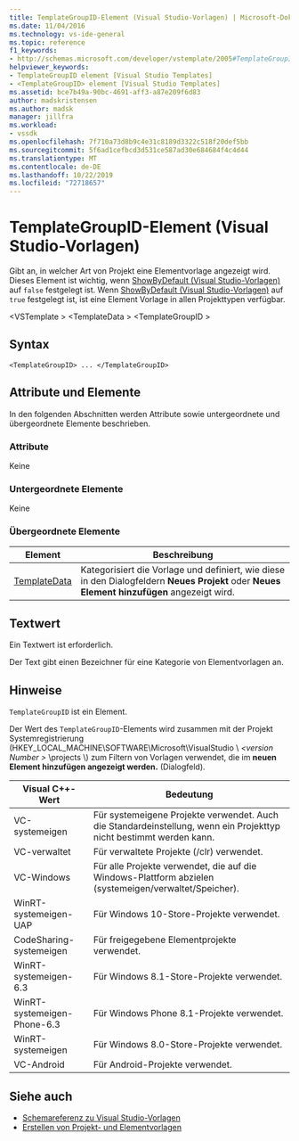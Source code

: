 ```yaml
---
title: TemplateGroupID-Element (Visual Studio-Vorlagen) | Microsoft-Dokumentation
ms.date: 11/04/2016
ms.technology: vs-ide-general
ms.topic: reference
f1_keywords:
- http://schemas.microsoft.com/developer/vstemplate/2005#TemplateGroupID
helpviewer_keywords:
- TemplateGroupID element [Visual Studio Templates]
- <TemplateGroupID> element [Visual Studio Templates]
ms.assetid: bce7b49a-90bc-4691-aff3-a87e209f6d83
author: madskristensen
ms.author: madsk
manager: jillfra
ms.workload:
- vssdk
ms.openlocfilehash: 7f710a73d8b9c4e31c8189d3322c518f20def5bb
ms.sourcegitcommit: 5f6ad1cefbcd3d531ce587ad30e684684f4c4d44
ms.translationtype: MT
ms.contentlocale: de-DE
ms.lasthandoff: 10/22/2019
ms.locfileid: "72718657"
---
```

# <a name="templategroupid-element-visual-studio-templates"></a>TemplateGroupID-Element (Visual Studio-Vorlagen)
Gibt an, in welcher Art von Projekt eine Elementvorlage angezeigt wird. Dieses Element ist wichtig, wenn [ShowByDefault (Visual Studio-Vorlagen)](../extensibility/showbydefault-visual-studio-templates.md) auf `false` festgelegt ist. Wenn [ShowByDefault (Visual Studio-Vorlagen)](../extensibility/showbydefault-visual-studio-templates.md) auf `true` festgelegt ist, ist eine Element Vorlage in allen Projekttypen verfügbar.

 \<VSTemplate > \<TemplateData > \<TemplateGroupID >

## <a name="syntax"></a>Syntax

```
<TemplateGroupID> ... </TemplateGroupID>
```

## <a name="attributes-and-elements"></a>Attribute und Elemente
 In den folgenden Abschnitten werden Attribute sowie untergeordnete und übergeordnete Elemente beschrieben.

### <a name="attributes"></a>Attribute
 Keine

### <a name="child-elements"></a>Untergeordnete Elemente
 Keine

### <a name="parent-elements"></a>Übergeordnete Elemente

|Element|Beschreibung|
|-------------|-----------------|
|[TemplateData](../extensibility/templatedata-element-visual-studio-templates.md)|Kategorisiert die Vorlage und definiert, wie diese in den Dialogfeldern **Neues Projekt** oder **Neues Element hinzufügen** angezeigt wird.|

## <a name="text-value"></a>Textwert
 Ein Textwert ist erforderlich.

 Der Text gibt einen Bezeichner für eine Kategorie von Elementvorlagen an.

## <a name="remarks"></a>Hinweise
 `TemplateGroupID` ist ein Element.

 Der Wert des `TemplateGroupID`-Elements wird zusammen mit der Projekt Systemregistrierung (HKEY_LOCAL_MACHINE\SOFTWARE\Microsoft\VisualStudio \\ *\<version Number >* \projects \\) zum Filtern von Vorlagen verwendet, die im **neuen Element hinzufügen angezeigt werden.** (Dialogfeld).

|Visual C++-Wert|Bedeutung|
|------------------------|-------------|
|VC-systemeigen|Für systemeigene Projekte verwendet. Auch die Standardeinstellung, wenn ein Projekttyp nicht bestimmt werden kann.|
|VC-verwaltet|Für verwaltete Projekte (/clr) verwendet.|
|VC-Windows|Für alle Projekte verwendet, die auf die Windows-Plattform abzielen (systemeigen/verwaltet/Speicher).|
|WinRT-systemeigen-UAP|Für Windows 10-Store-Projekte verwendet.|
|CodeSharing-systemeigen|Für freigegebene Elementprojekte verwendet.|
|WinRT-systemeigen-6.3|Für Windows 8.1-Store-Projekte verwendet.|
|WinRT-systemeigen-Phone-6.3|Für Windows Phone 8.1-Projekte verwendet.|
|WinRT-systemeigen|Für Windows 8.0-Store-Projekte verwendet.|
|VC-Android|Für Android-Projekte verwendet.|

## <a name="see-also"></a>Siehe auch
- [Schemareferenz zu Visual Studio-Vorlagen](../extensibility/visual-studio-template-schema-reference.md)
- [Erstellen von Projekt- und Elementvorlagen](../ide/creating-project-and-item-templates.md)